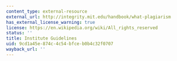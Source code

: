 ```yaml
---
content_type: external-resource
external_url: http://integrity.mit.edu/handbook/what-plagiarism
has_external_license_warning: true
license: https://en.wikipedia.org/wiki/All_rights_reserved
status: ''
title: Institute Guidelines
uid: 9cd1a45e-874c-4c54-bfce-b0b4c32f0707
wayback_url: ''
---
```

